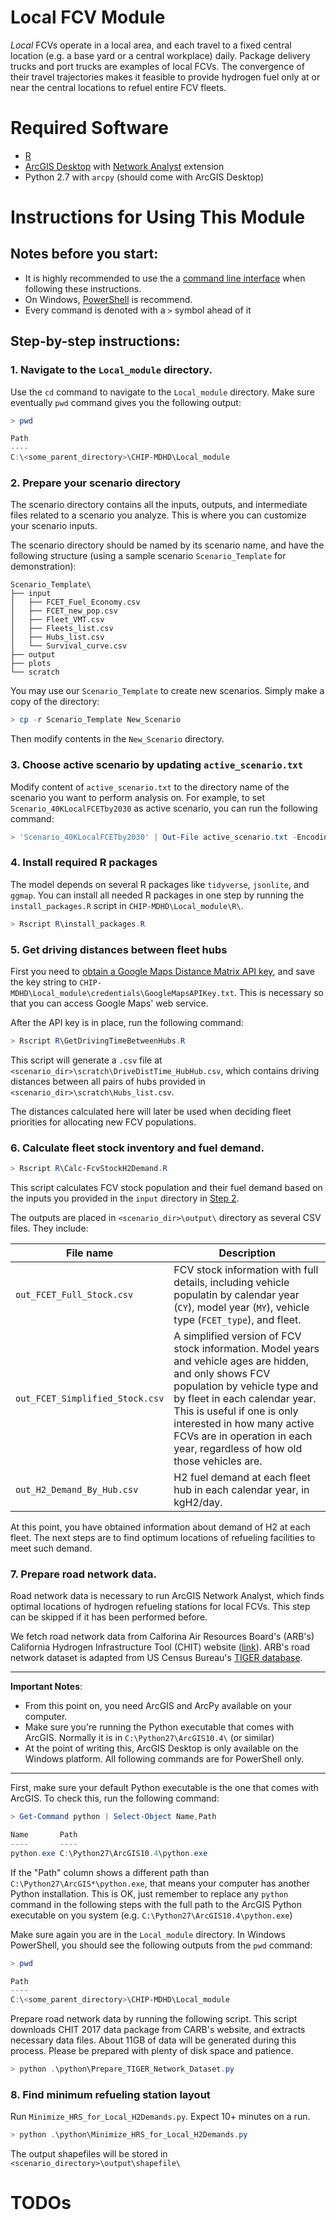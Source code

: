 # Local FCV Module

*Local* FCVs operate in a local area, 
and each travel to a fixed central location 
(e.g. a base yard or a central workplace) daily.
Package delivery trucks and port trucks are examples of local FCVs.
The convergence of their travel trajectories makes it feasible 
to provide hydrogen fuel only at or near the central locations 
to refuel entire FCV fleets.

# Required Software
- [R](https://www.r-project.org/about.html)
- [ArcGIS Desktop](http://desktop.arcgis.com/) with [Network Analyst](http://desktop.arcgis.com/en/arcmap/latest/extensions/network-analyst/what-is-network-analyst-.htm) extension
- Python 2.7 with `arcpy` (should come with ArcGIS Desktop)

# Instructions for Using This Module
## Notes before you start: 
- It is highly recommended to use the a 
  [command line interface](https://tutorial.djangogirls.org/en/intro_to_command_line/)
  when following these instructions.
- On Windows, [PowerShell](https://docs.microsoft.com/en-us/powershell/scripting/getting-started/getting-started-with-windows-powershell?view=powershell-6) is recommend.
- Every command is denoted with a `>` symbol ahead of it
  

## Step-by-step instructions:
### 1. Navigate to the `Local_module` directory.

Use the `cd` command to navigate to the `Local_module` directory.
Make sure eventually `pwd` command gives you the following output:
```powershell
> pwd

Path
----
C:\<some_parent_directory>\CHIP-MDHD\Local_module

```

### 2. Prepare your scenario directory

The scenario directory contains all the inputs, outputs, and intermediate files
related to a scenario you analyze. 
This is where you can customize your scenario inputs.

The scenario directory should be named by its scenario name,
and have the following structure
(using a sample scenario `Scenario_Template` for demonstration):

```
Scenario_Template\
├── input
│   ├── FCET_Fuel_Economy.csv
│   ├── FCET_new_pop.csv
│   ├── Fleet_VMT.csv
│   ├── Fleets_list.csv
│   ├── Hubs_list.csv
│   └── Survival_curve.csv
├── output
├── plots
└── scratch
```

You may use our `Scenario_Template` to create new scenarios.
Simply make a copy of the directory:
```powershell
> cp -r Scenario_Template New_Scenario
```
Then modify contents in the `New_Scenario` directory.


### 3. Choose active scenario by updating `active_scenario.txt`

Modify content of `active_scenario.txt` to the directory name
of the scenario you want to perform analysis on. 
For example, to set `Scenario_40KLocalFCETby2030` as active scenario, 
you can run the following command:
```powershell
> 'Scenario_40KLocalFCETby2030' | Out-File active_scenario.txt -Encoding ascii
```

### 4. Install required R packages

The model depends on several R packages like `tidyverse`, `jsonlite`, and `ggmap`.
You can install all needed R packages in one step by running the `install_packages.R` script in `CHIP-MDHD\Local_module\R\`.
```powershell
> Rscript R\install_packages.R
```

### 5. Get driving distances between fleet hubs

First you need to [obtain a Google Maps Distance Matrix API key](https://developers.google.com/maps/documentation/distance-matrix/get-api-key), and save the key string to  `CHIP-MDHD\Local_module\credentials\GoogleMapsAPIKey.txt`.
This is necessary so that you can access Google Maps' web service.

After the API key is in place, run the following command:
```powershell
> Rscript R\GetDrivingTimeBetweenHubs.R
```
This script will generate a `.csv` file at 
`<scenario_dir>\scratch\DriveDistTime_HubHub.csv`,
which contains driving distances between all pairs of hubs 
provided in `<scenario_dir>\scratch\Hubs_list.csv`.

The distances calculated here will later be used 
when deciding fleet priorities for allocating new FCV populations.

### 6. Calculate fleet stock inventory and fuel demand.
```powershell
> Rscript R\Calc-FcvStockH2Demand.R
```
This script calculates FCV stock population and their fuel demand based on the inputs you provided in the `input` directory in [Step 2](#2-Prepare-your-scenario-directory).

The outputs are placed in `<scenario_dir>\output\` directory as several CSV files.
They include:

| File name | Description |
|---|---|
|`out_FCET_Full_Stock.csv`| FCV stock information with full details, including vehicle populatin by calendar year (`CY`), model year (`MY`), vehicle type (`FCET_type`), and fleet. |
|`out_FCET_Simplified_Stock.csv`| A simplified version of FCV stock information. Model years and vehicle ages are hidden, and only shows FCV population by vehicle type and by fleet in each calendar year. This is useful if one is only interested in how many active FCVs are in operation in each year, regardless of how old those vehicles are. |
|`out_H2_Demand_By_Hub.csv`| H2 fuel demand at each fleet hub in each calendar year, in kgH2/day. |

At this point, you have obtained information about demand of H2 at each fleet.
The next steps are to find optimum locations of refueling facilities to meet such demand.


### 7. Prepare road network data.

Road network data is necessary to run ArcGIS Network Analyst, which finds optimal locations of hydrogen refueling stations for local FCVs.
This step can be skipped if it has been performed before.

We fetch road network data from Calforina Air Resources Board's (ARB's)
California Hydrogen Infrastructure Tool (CHIT) website 
([link](https://www.arb.ca.gov/msprog/zevprog/hydrogen/h2fueling.htm)). 
ARB's road network dataset is adapted from US Census Bureau's
[TIGER database](https://www.census.gov/geo/maps-data/data/tiger.html).

---
**Important Notes**: 
- From this point on, 
you need ArcGIS and ArcPy available on your computer.
- Make sure you're running the Python executable that comes with ArcGIS.
Normally it is in `C:\Python27\ArcGIS10.4\` (or similar)
- At the point of writing this, ArcGIS Desktop is only available on the Windows platform. All following commands are for PowerShell only.
---

First, make sure your default Python executable is the one that comes with ArcGIS.
To check this, run the following command:
```powershell
> Get-Command python | Select-Object Name,Path

Name       Path
----       ----
python.exe C:\Python27\ArcGIS10.4\python.exe
```
If the "Path" column shows a different path than `C:\Python27\ArcGIS*\python.exe`, that means your computer has another Python installation. 
This is OK, just remember to replace any `python` command in the following steps with the full path to the ArcGIS Python executable on you system (e.g. `C:\Python27\ArcGIS10.4\python.exe`)

Make sure again you are in the `Local_module` directory.
In Windows PowerShell, you should see the following outputs from the `pwd` command:
```powershell
> pwd

Path
----
C:\<some_parent_directory>\CHIP-MDHD\Local_module
```

Prepare road network data by running the following script. 
This script downloads CHIT 2017 data package from CARB's website, 
and extracts necessary data files.
About 11GB of data will be generated during this process.
Please be prepared with plenty of disk space and patience.
```powershell
> python .\python\Prepare_TIGER_Network_Dataset.py
```


### 8. Find minimum refueling station layout

Run `Minimize_HRS_for_Local_H2Demands.py`. Expect 10+ minutes on a run.
```powershell
> python .\python\Minimize_HRS_for_Local_H2Demands.py
```
The output shapefiles will be stored in `<scenario_directory>\output\shapefile\`

# TODOs
